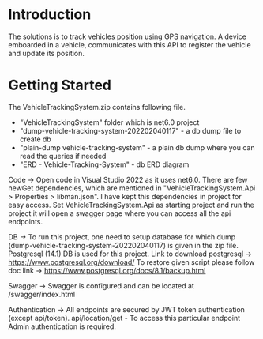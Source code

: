 # Introduction 
The solutions is to track vehicles position using GPS navigation. A device emboarded in a vehicle, communicates with this API to register the vehicle and update its position.

# Getting Started
The VehicleTrackingSystem.zip contains following file.
- "VehicleTrackingSystem" folder which is net6.0 project
- "dump-vehicle-tracking-system-202202040117" - a db dump file to create db
- "plain-dump vehicle-tracking-system" - a plain db dump where you can read the queries if needed
- "ERD - Vehicle-Tracking-System" - db ERD diagram



Code -> 
Open code in Visual Studio 2022 as it uses net6.0. 
There are few newGet dependencies, which are mentioned in "VehicleTrackingSystem.Api > Properties > libman.json". I have kept this dependencies in project for easy access.
Set VehicleTrackingSystem.Api as starting project and run the project it will open a swagger page where you can access all the api endpoints.


DB ->
To run this project, one need to setup database for which dump (dump-vehicle-tracking-system-202202040117) is given in the zip file. Postgresql (14.1) DB is used for this project.
Link to download postgresql -> https://www.postgresql.org/download/
To restore given script please follow doc link -> https://www.postgresql.org/docs/8.1/backup.html


Swagger -> 
Swagger is configured and can be located at /swagger/index.html


Authentication -> 
All endpoints are secured by JWT token authentication (except api/token).
api/location/get - To access this particular endpoint Admin authentication is required.



# Build and Test
There are 2 unit test project.
Unit tests are created using NUnit.
